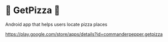 # 🍕 GetPizza 🍕
Android app that helps users locate pizza places

https://play.google.com/store/apps/details?id=commanderpepper.getpizza
